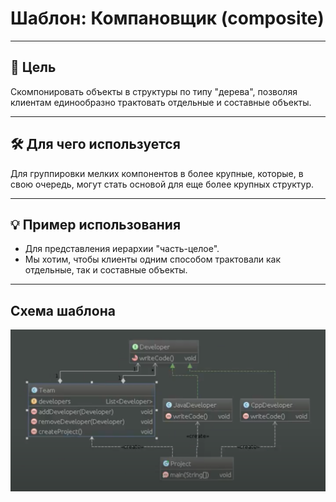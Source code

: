 # Шаблон: Компановщик (composite)

---

## 🎯 Цель

Скомпонировать объекты в структуры по типу "дерева", позволяя клиентам единообразно трактовать отдельные и составные объекты.

---

## 🛠️ Для чего используется

Для группировки мелких компонентов в более крупные, которые, в свою очередь, могут стать основой для еще более крупных структур.

---

## 💡 Пример использования

- Для представления иерархии "часть-целое".
- Мы хотим, чтобы клиенты одним способом трактовали как отдельные, так и составные объекты.

---

## Схема шаблона

![Схема шаблона Компоновщик](../../../../resources/static/composite.png)
